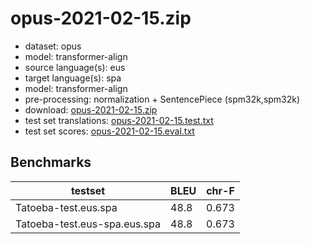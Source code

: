 # opus-2021-02-15.zip

* dataset: opus
* model: transformer-align
* source language(s): eus
* target language(s): spa
* model: transformer-align
* pre-processing: normalization + SentencePiece (spm32k,spm32k)
* download: [opus-2021-02-15.zip](https://object.pouta.csc.fi/Tatoeba-MT-models/eus-spa/opus-2021-02-15.zip)
* test set translations: [opus-2021-02-15.test.txt](https://object.pouta.csc.fi/Tatoeba-MT-models/eus-spa/opus-2021-02-15.test.txt)
* test set scores: [opus-2021-02-15.eval.txt](https://object.pouta.csc.fi/Tatoeba-MT-models/eus-spa/opus-2021-02-15.eval.txt)

## Benchmarks

| testset               | BLEU  | chr-F |
|-----------------------|-------|-------|
| Tatoeba-test.eus.spa 	| 48.8 	| 0.673 |
| Tatoeba-test.eus-spa.eus.spa 	| 48.8 	| 0.673 |

